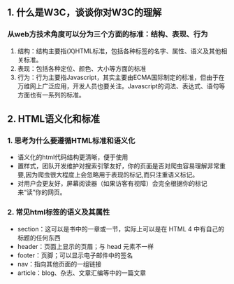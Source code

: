 ## 1. 什么是W3C，谈谈你对W3C的理解

  ### 从web方技术角度可以分为三个方面的标准：结构、表现、行为

  1. 结构：结构主要指(X)HTML标准，包括各种标签的名字、属性、语义及其他相关标准。
  2. 表现：包括各种定位、颜色、大小等方面的标准
  3. 行为：行为主要指Javascript，其实主要由ECMA国际制定的标准，但由于在万维网上广泛应用，开发人员也要关注。Javascript的词法、表达式、语句等方面也有一系列的标准。


## 2. HTML语义化和标准

 ### 1. 思考为什么要遵循HTML标准和语义化
   * 语义化的html代码结构更清晰，便于使用
   * 置样式，团队开发维护对搜索引擎友好，你的页面是否对爬虫容易理解非常重要,因为爬虫很大程度上会忽略用于表现的标记,而只注重语义标记。
   * 对用户会更友好，屏幕阅读器（如果访客有视障）会完全根据你的标记来“读”你的网页。

### 2. 常见html标签的语义及其属性 
 * section：这可以是书中的一章或一节，实际上可以是在 HTML 4 中有自己的标题的任何东西
 * header：页面上显示的页眉；与 head 元素不一样
 * footer：页脚；可以显示电子邮件中的签名
 * nav：指向其他页面的一组链接
 * article：blog、杂志、文章汇编等中的一篇文章